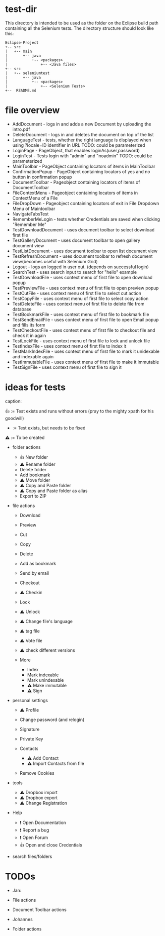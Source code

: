 # test-dir
This directory is intended to be used as the folder on the Eclipse build path containing all the Selenium tests.
The directory structure should look like this:

```
Eclipse-Project
+-- src
|   +-- main
|       +-- java
|           +-- <packages>
|               +-- <Java files>
+-- src
|   +-- seleniumtest
|       +-- java
|           +-- <packages>
|               +-- <Selenium Tests>
+--  README.md
```

# file overview


* AddDocument - logs in and adds a new Document by uploading the intro.pdf
* DeleteDocument - logs in and deletes the document on top of the list
* LanguageTest - tests, whether the right language is displayed when using ?locale=ID identifier in URL TODO: could be parameterized
* LoginPage - PageObject, that enables loginAs(user,password)
* LoginTest - Tests login with "admin" and "noadmin" TODO: could be parameterized
* MainToolbar - PageObject containing locators of items in MainToolbar
* ConfirmationPopup - PageObject containing locators of yes and no button in confirmation popup
* DocumentToolbar - Pageobject containing locators of items of DocumentToolbar
* FileContextMenu - Pageobject containing locators of items in ContextMenu of a File
* FileDropDown - Pageobject containing locators of exit in File Dropdown Menu of Maintoolbar
* NavigateTabsTest
* RememberMeLogin - tests whether Credentials are saved when clicking "Remember Me"
* TestDownloadDocument - uses document toolbar to select download first file
* TestGalleryDocument - uses document toolbar to open gallery document view
* TestListDocument - uses document toolbar to open list document view
* TestRefreshDocument - uses document toolbar to refresh document view(becomes useful with Selenium Grid)
* Logout - logs an logged in user out. (depends on successful login)
* SearchTest - uses search input to search for "hello" example
* TestDownloadFile - uses context menu of first file to open download popup
* TestPreviewFile - uses context menu of first file to open preview popup
* TestCutFile - uses context menu of first file to select cut action
* TestCopyFile - uses context menu of first file to select copy action
* TestDeleteFile - uses context menu of first file to delete file from database
* TestBookmarkFile - uses context menu of first file to bookmark file
* TestSendEmailFile - uses context menu of first file to open Email popup and fills its form
* TestCheckoutFile - uses context menu of first file to checkout file and check it in again
* TestLockFile - uses context menu of first file to lock and unlock file
* TestIndexFile - uses context menu of first file to index it
* TestMarkIndexFile - uses context menu of first file to mark it unidexable and indexable again
* TestImmutableFile - uses context menu of first file to make it immutable
* TestSignFile - uses context menu of first file to sign it




# ideas for tests

caption:

:+1: := Test exists and runs without errors (pray to the mighty xpath for his goodwill)

* := Test exists, but needs to be fixed

:warning: := To be created

* folder actions

  * :+1: New folder
  * :warning: Rename folder
  * Delete folder
  * Add bookmark
  * :warning: Move folder
  * :warning: Copy and Paste folder
  * :warning: Copy and Paste folder as alias
  * Export to ZIP

* file actions

  * Download
  * Preview
  * Cut
  * Copy
  * Delete
  * Add as bookmark
  * Send by email
  * Checkout
  * :warning: Checkin
  * Lock
  * :warning: Unlock
  * :warning: Change file's language
  * :warning: tag file
  * :warning: Vote file
  * :warning: check different versions
  * More

    * Index
    * Mark indexable
    * Mark unindexable
    * :warning: Make immutable
    * :warning: Sign


* personal settings

  * :warning: Profile
  * Change password (and relogin)
  * Signature
  * Private Key
  * Contacts

    * :warning: Add Contact
    * :warning: Import Contacts from file

  * Remove Cookies


* tools

  * :warning: Dropbox import
  * :warning: Dropbox export
  * :warning: Change Registration

* Help

  * :exclamation: Open Documentation
  * :exclamation: Report a bug
  * :exclamation: Open Forum
  * :+1: Open and close Credentials

* search files/folders


# TODOs


* Jan:

* File actions
* Document Toolbar actions

* Johannes

* Folder actions
